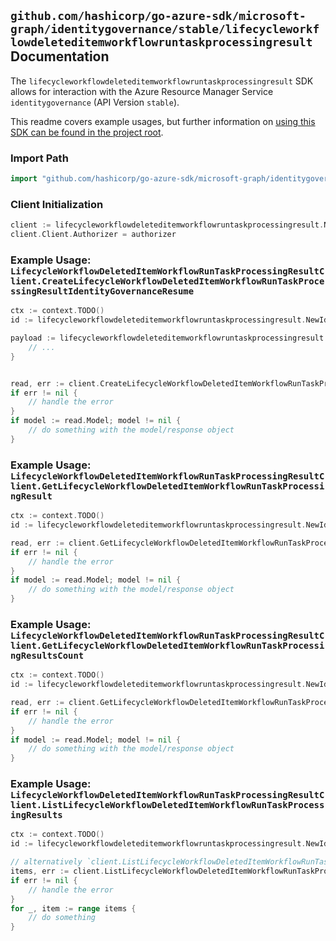 
## `github.com/hashicorp/go-azure-sdk/microsoft-graph/identitygovernance/stable/lifecycleworkflowdeleteditemworkflowruntaskprocessingresult` Documentation

The `lifecycleworkflowdeleteditemworkflowruntaskprocessingresult` SDK allows for interaction with the Azure Resource Manager Service `identitygovernance` (API Version `stable`).

This readme covers example usages, but further information on [using this SDK can be found in the project root](https://github.com/hashicorp/go-azure-sdk/tree/main/docs).

### Import Path

```go
import "github.com/hashicorp/go-azure-sdk/microsoft-graph/identitygovernance/stable/lifecycleworkflowdeleteditemworkflowruntaskprocessingresult"
```


### Client Initialization

```go
client := lifecycleworkflowdeleteditemworkflowruntaskprocessingresult.NewLifecycleWorkflowDeletedItemWorkflowRunTaskProcessingResultClientWithBaseURI("https://management.azure.com")
client.Client.Authorizer = authorizer
```


### Example Usage: `LifecycleWorkflowDeletedItemWorkflowRunTaskProcessingResultClient.CreateLifecycleWorkflowDeletedItemWorkflowRunTaskProcessingResultIdentityGovernanceResume`

```go
ctx := context.TODO()
id := lifecycleworkflowdeleteditemworkflowruntaskprocessingresult.NewIdentityGovernanceLifecycleWorkflowDeletedItemWorkflowIdRunIdTaskProcessingResultID("workflowIdValue", "runIdValue", "taskProcessingResultIdValue")

payload := lifecycleworkflowdeleteditemworkflowruntaskprocessingresult.CreateLifecycleWorkflowDeletedItemWorkflowRunTaskProcessingResultIdentityGovernanceResumeRequest{
	// ...
}


read, err := client.CreateLifecycleWorkflowDeletedItemWorkflowRunTaskProcessingResultIdentityGovernanceResume(ctx, id, payload)
if err != nil {
	// handle the error
}
if model := read.Model; model != nil {
	// do something with the model/response object
}
```


### Example Usage: `LifecycleWorkflowDeletedItemWorkflowRunTaskProcessingResultClient.GetLifecycleWorkflowDeletedItemWorkflowRunTaskProcessingResult`

```go
ctx := context.TODO()
id := lifecycleworkflowdeleteditemworkflowruntaskprocessingresult.NewIdentityGovernanceLifecycleWorkflowDeletedItemWorkflowIdRunIdTaskProcessingResultID("workflowIdValue", "runIdValue", "taskProcessingResultIdValue")

read, err := client.GetLifecycleWorkflowDeletedItemWorkflowRunTaskProcessingResult(ctx, id, lifecycleworkflowdeleteditemworkflowruntaskprocessingresult.DefaultGetLifecycleWorkflowDeletedItemWorkflowRunTaskProcessingResultOperationOptions())
if err != nil {
	// handle the error
}
if model := read.Model; model != nil {
	// do something with the model/response object
}
```


### Example Usage: `LifecycleWorkflowDeletedItemWorkflowRunTaskProcessingResultClient.GetLifecycleWorkflowDeletedItemWorkflowRunTaskProcessingResultsCount`

```go
ctx := context.TODO()
id := lifecycleworkflowdeleteditemworkflowruntaskprocessingresult.NewIdentityGovernanceLifecycleWorkflowDeletedItemWorkflowIdRunID("workflowIdValue", "runIdValue")

read, err := client.GetLifecycleWorkflowDeletedItemWorkflowRunTaskProcessingResultsCount(ctx, id, lifecycleworkflowdeleteditemworkflowruntaskprocessingresult.DefaultGetLifecycleWorkflowDeletedItemWorkflowRunTaskProcessingResultsCountOperationOptions())
if err != nil {
	// handle the error
}
if model := read.Model; model != nil {
	// do something with the model/response object
}
```


### Example Usage: `LifecycleWorkflowDeletedItemWorkflowRunTaskProcessingResultClient.ListLifecycleWorkflowDeletedItemWorkflowRunTaskProcessingResults`

```go
ctx := context.TODO()
id := lifecycleworkflowdeleteditemworkflowruntaskprocessingresult.NewIdentityGovernanceLifecycleWorkflowDeletedItemWorkflowIdRunID("workflowIdValue", "runIdValue")

// alternatively `client.ListLifecycleWorkflowDeletedItemWorkflowRunTaskProcessingResults(ctx, id, lifecycleworkflowdeleteditemworkflowruntaskprocessingresult.DefaultListLifecycleWorkflowDeletedItemWorkflowRunTaskProcessingResultsOperationOptions())` can be used to do batched pagination
items, err := client.ListLifecycleWorkflowDeletedItemWorkflowRunTaskProcessingResultsComplete(ctx, id, lifecycleworkflowdeleteditemworkflowruntaskprocessingresult.DefaultListLifecycleWorkflowDeletedItemWorkflowRunTaskProcessingResultsOperationOptions())
if err != nil {
	// handle the error
}
for _, item := range items {
	// do something
}
```
